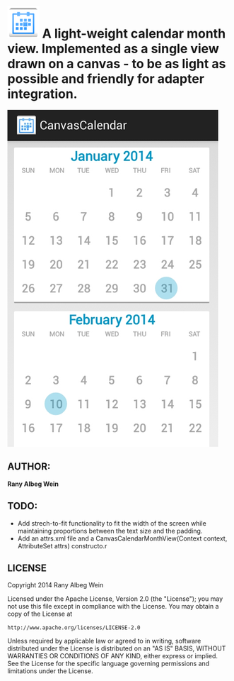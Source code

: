 ![Alt text](res/drawable-hdpi/ic_launcher.png "Icon")
A light-weight calendar month view. Implemented as a single view drawn on a canvas - to be as light as possible and friendly for adapter integration.
===================

![Alt text](screenshot.jpg "CanvasCalendar Samsung Galaxy S2")

AUTHOR:
-------

**Rany Albeg Wein**

TODO:
-----

- Add strech-to-fit functionality to fit the width of the screen while maintaining proportions between the text size and the padding.
- Add an attrs.xml file and a CanvasCalendarMonthView(Context context, AttributeSet attrs) constructo.r


LICENSE
--------

Copyright 2014 Rany Albeg Wein

Licensed under the Apache License, Version 2.0 (the "License");
you may not use this file except in compliance with the License.
You may obtain a copy of the License at

    http://www.apache.org/licenses/LICENSE-2.0

Unless required by applicable law or agreed to in writing, software
distributed under the License is distributed on an "AS IS" BASIS,
WITHOUT WARRANTIES OR CONDITIONS OF ANY KIND, either express or implied.
See the License for the specific language governing permissions and
limitations under the License.

